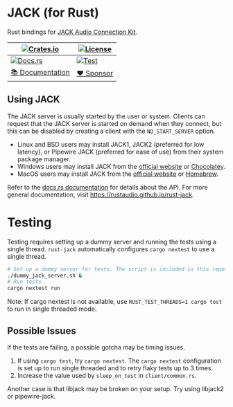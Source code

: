 # JACK (for Rust)

Rust bindings for [JACK Audio Connection Kit](<https://jackaudio.org>).

| [![Crates.io](https://img.shields.io/crates/v/jack.svg)](https://crates.io/crates/jack) | [![License](https://img.shields.io/badge/License-MIT-yellow.svg)](https://opensource.org/licenses/MIT)                                                          |
|-----------------------------------------------------------------------------------------|-----------------------------------------------------------------------------------------------------------------------------------------------------------------|
| [![Docs.rs](https://docs.rs/jack/badge.svg)](https://docs.rs/jack)                      | [![Test](https://github.com/RustAudio/rust-jack/actions/workflows/testing.yml/badge.svg)](https://github.com/RustAudio/rust-jack/actions/workflows/testing.yml) |
| [📚 Documentation](https://rustaudio.github.io/rust-jack)                               | [:heart: Sponsor](<https://github.com/sponsors/wmedrano>)                                                                                                       |

## Using JACK


The JACK server is usually started by the user or system. Clients can request
that the JACK server is started on demand when they connect, but this can be
disabled by creating a client with the `NO_START_SERVER` option.

-   Linux and BSD users may install JACK1, JACK2 (preferred for low latency), or
    Pipewire JACK (preferred for ease of use) from their system package manager.
-   Windows users may install JACK from the [official
    website](<http://jackaudio.org/downloads/>) or [Chocolatey](<https://community.chocolatey.org/packages/jack>).
-   MacOS users may install JACK from the [official
    website](<http://jackaudio.org/downloads/>) or [Homebrew](<https://formulae.brew.sh/formula/jack>).

Refer to the [docs.rs documentation](<https://docs.rs/jack/>) for details about
the API. For more general documentation, visit <https://rustaudio.github.io/rust-jack>.


# Testing

Testing requires setting up a dummy server and running the tests using a single
thread. `rust-jack` automatically configures `cargo nextest` to use a single
thread.

```sh
# Set up a dummy server for tests. The script is included in this repository.
./dummy_jack_server.sh &
# Run tests
cargo nextest run
```

Note: If cargo nextest is not available, use `RUST_TEST_THREADS=1 cargo test` to
run in single threaded mode.


## Possible Issues

If the tests are failing, a possible gotcha may be timing issues.

1.  If using `cargo test`, try `cargo nextest`. The `cargo nextest`
    configuration is set up to run single threaded and to retry flaky tests up
    to 3 times.
1.  Increase the value used by `sleep_on_test` in `client/common.rs`.

Another case is that libjack may be broken on your setup. Try using libjack2 or
pipewire-jack.
